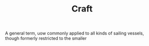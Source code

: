 ---
title: Craft
letter: C
permalink: "/definitions/bld-craft.html"
body: 1. A general term, uow commonly applied to all kinds of sailing vessels, though
  formerly restricted to the smaller
published_at: '2018-07-07'
source: Black's Law Dictionary 2nd Ed (1910)
layout: post
---